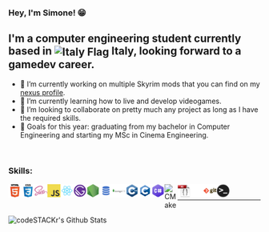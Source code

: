 ### Hey, I'm Simone! 😁 
## I'm a computer engineering student currently based in <img src="https://abs-0.twimg.com/emoji/v2/svg/1f1ee-1f1f9.svg" width="22px" alt="Italy Flag" align="center"/> Italy, looking forward to a gamedev career. 

- 🔭 I’m currently working on multiple Skyrim mods that you can find on my [nexus profile](https://next.nexusmods.com/profile/ItsNicklaj/about-me).
- 🌱 I’m currently learning how to live and develop videogames.
- 👯 I’m looking to collaborate on pretty much any project as long as I have the required skills.
- 🎂 Goals for this year: graduating from my bachelor in Computer Engineering and starting my MSc in Cinema Engineering.

<br />

### Skills:
<img align="left" alt="HTML5" width="26px" src="https://raw.githubusercontent.com/github/explore/80688e429a7d4ef2fca1e82350fe8e3517d3494d/topics/html/html.png" />
<img align="left" alt="CSS3" width="26px" src="https://raw.githubusercontent.com/github/explore/80688e429a7d4ef2fca1e82350fe8e3517d3494d/topics/css/css.png" />
<img align="left" alt="Sass" width="26px" src="https://raw.githubusercontent.com/github/explore/80688e429a7d4ef2fca1e82350fe8e3517d3494d/topics/sass/sass.png" />
<img align="left" alt="JavaScript" width="26px" src="https://raw.githubusercontent.com/github/explore/80688e429a7d4ef2fca1e82350fe8e3517d3494d/topics/javascript/javascript.png" />
<img align="left" alt="React" width="26px" src="https://raw.githubusercontent.com/github/explore/80688e429a7d4ef2fca1e82350fe8e3517d3494d/topics/react/react.png" />
<img align="left" alt="Gatsby" width="26px" src="https://raw.githubusercontent.com/github/explore/e94815998e4e0713912fed477a1f346ec04c3da2/topics/gatsby/gatsby.png" />
<img align="left" alt="Node.js" width="26px" src="https://raw.githubusercontent.com/github/explore/80688e429a7d4ef2fca1e82350fe8e3517d3494d/topics/nodejs/nodejs.png" />
<img align="left" alt="SQL" width="26px" src="https://raw.githubusercontent.com/github/explore/80688e429a7d4ef2fca1e82350fe8e3517d3494d/topics/sql/sql.png" />
<img align="left" alt="MongoDB" width="26px" src="https://raw.githubusercontent.com/github/explore/80688e429a7d4ef2fca1e82350fe8e3517d3494d/topics/mongodb/mongodb.png" />


<img align="left" alt="Cpp" width="26px" src="https://raw.githubusercontent.com/github/explore/180320cffc25f4ed1bbdfd33d4db3a66eeeeb358/topics/cpp/cpp.png" />
<img align="left" alt="C" width="26px" src="https://raw.githubusercontent.com/github/explore/f3e22f0dca2be955676bc70d6214b95b13354ee8/topics/c/c.png" />
<img align="left" alt="C#" width="26px" src="https://raw.githubusercontent.com/github/explore/31ea1181d4a76262931a39ca68e0203774a69b60/topics/csharp/csharp.png" />
<img align="left" alt="CMake" width="26px" src="https://cmake.org/favicon.ico" />
<img align="left" alt="Adobe Flash CS6" width="26px" src="https://raw.githubusercontent.com/github/explore/975c04bcfe29c2e39d54738182bfea2ba49ce48e/topics/actionscript/actionscript.png" />
<img align="left" alt="Unity" width="26px" src="https://raw.githubusercontent.com/xNicklaj/xNicklaj/refs/heads/master/assets/unity-white-32.png" />

<img align="left" alt="Git" width="26px" src="https://raw.githubusercontent.com/github/explore/80688e429a7d4ef2fca1e82350fe8e3517d3494d/topics/git/git.png" />
<img align="left" alt="Terminal" width="26px"  src="https://raw.githubusercontent.com/github/explore/80688e429a7d4ef2fca1e82350fe8e3517d3494d/topics/terminal/terminal.png" />

<br/>

---

<br/>

<img align="left" alt="codeSTACKr's Github Stats" src="https://github-readme-stats.vercel.app/api/?username=xNicklaj&show_icons=true&hide_border=true&theme=gruvbox" />

